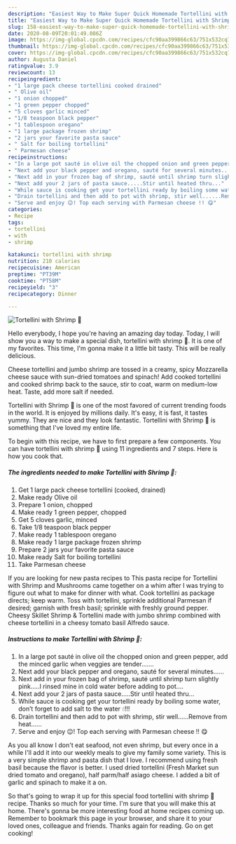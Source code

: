 ```yaml
---
description: "Easiest Way to Make Super Quick Homemade Tortellini with Shrimp 🍤"
title: "Easiest Way to Make Super Quick Homemade Tortellini with Shrimp 🍤"
slug: 158-easiest-way-to-make-super-quick-homemade-tortellini-with-shrimp
date: 2020-08-09T20:01:49.086Z
image: https://img-global.cpcdn.com/recipes/cfc90aa399866c63/751x532cq70/tortellini-with-shrimp-🍤-recipe-main-photo.jpg
thumbnail: https://img-global.cpcdn.com/recipes/cfc90aa399866c63/751x532cq70/tortellini-with-shrimp-🍤-recipe-main-photo.jpg
cover: https://img-global.cpcdn.com/recipes/cfc90aa399866c63/751x532cq70/tortellini-with-shrimp-🍤-recipe-main-photo.jpg
author: Augusta Daniel
ratingvalue: 3.9
reviewcount: 13
recipeingredient:
- "1 large pack cheese tortellini cooked drained"
- " Olive oil"
- "1 onion chopped"
- "1 green pepper chopped"
- "5 cloves garlic minced"
- "1/8 teaspoon black pepper"
- "1 tablespoon oregano"
- "1 large package frozen shrimp"
- "2 jars your favorite pasta sauce"
- " Salt for boiling tortellini"
- " Parmesan cheese"
recipeinstructions:
- "In a large pot sauté in olive oil the chopped onion and green pepper, add the minced garlic when veggies are tender......."
- "Next add your black pepper and oregano, sauté for several minutes......"
- "Next add in your frozen bag of shrimp, sauté until shrimp turn slightly pink.....I rinsed mine in cold water before adding to pot...."
- "Next add your 2 jars of pasta sauce.....Stir until heated thru..."
- "While sauce is cooking get your tortellini ready by boiling some water, don’t forget to add salt to the water 💧!!!"
- "Drain tortellini and then add to pot with shrimp, stir well......Remove from heat......"
- "Serve and enjoy 😉! Top each serving with Parmesan cheese !! 😋"
categories:
- Recipe
tags:
- tortellini
- with
- shrimp

katakunci: tortellini with shrimp 
nutrition: 210 calories
recipecuisine: American
preptime: "PT39M"
cooktime: "PT58M"
recipeyield: "3"
recipecategory: Dinner

---
```



![Tortellini with Shrimp 🍤](https://img-global.cpcdn.com/recipes/cfc90aa399866c63/751x532cq70/tortellini-with-shrimp-🍤-recipe-main-photo.jpg)

Hello everybody, I hope you're having an amazing day today. Today, I will show you a way to make a special dish, tortellini with shrimp 🍤. It is one of my favorites. This time, I'm gonna make it a little bit tasty. This will be really delicious.

Cheese tortellini and jumbo shrimp are tossed in a creamy, spicy Mozzarella cheese sauce with sun-dried tomatoes and spinach! Add cooked tortellini and cooked shrimp back to the sauce, stir to coat, warm on medium-low heat. Taste, add more salt if needed.

Tortellini with Shrimp 🍤 is one of the most favored of current trending foods in the world. It is enjoyed by millions daily. It's easy, it is fast, it tastes yummy. They are nice and they look fantastic. Tortellini with Shrimp 🍤 is something that I've loved my entire life.


To begin with this recipe, we have to first prepare a few components. You can have tortellini with shrimp 🍤 using 11 ingredients and 7 steps. Here is how you cook that.

<!--inarticleads1-->

##### The ingredients needed to make Tortellini with Shrimp 🍤:

1. Get 1 large pack cheese tortellini (cooked, drained)
1. Make ready  Olive oil
1. Prepare 1 onion, chopped
1. Make ready 1 green pepper, chopped
1. Get 5 cloves garlic, minced
1. Take 1/8 teaspoon black pepper
1. Make ready 1 tablespoon oregano
1. Make ready 1 large package frozen shrimp
1. Prepare 2 jars your favorite pasta sauce
1. Make ready  Salt for boiling tortellini
1. Take  Parmesan cheese


If you are looking for new pasta recipes to This pasta recipe for Tortellini with Shrimp and Mushrooms came together on a whim after I was trying to figure out what to make for dinner with what. Cook tortellini as package directs; keep warm. Toss with tortellini, sprinkle additional Parmesan if desired; garnish with fresh basil; sprinkle with freshly ground pepper. Cheesy Skillet Shrimp &amp; Tortellini made with jumbo shrimp combined with cheese tortellini in a cheesy tomato basil Alfredo sauce. 

<!--inarticleads2-->

##### Instructions to make Tortellini with Shrimp 🍤:

1. In a large pot sauté in olive oil the chopped onion and green pepper, add the minced garlic when veggies are tender.......
1. Next add your black pepper and oregano, sauté for several minutes......
1. Next add in your frozen bag of shrimp, sauté until shrimp turn slightly pink.....I rinsed mine in cold water before adding to pot....
1. Next add your 2 jars of pasta sauce.....Stir until heated thru...
1. While sauce is cooking get your tortellini ready by boiling some water, don’t forget to add salt to the water 💧!!!
1. Drain tortellini and then add to pot with shrimp, stir well......Remove from heat......
1. Serve and enjoy 😉! Top each serving with Parmesan cheese !! 😋


As you all know I don&#39;t eat seafood, not even shrimp, but every once in a while I&#39;ll add it into our weekly meals to give my family some variety. This is a very simple shrimp and pasta dish that I love. I recommend using fresh basil because the flavor is better. I used dried tortellini (Fresh Market sun dried tomato and oregano), half parm/half asiago cheese. I added a bit of garlic and spinach to make it a on. 

So that's going to wrap it up for this special food tortellini with shrimp 🍤 recipe. Thanks so much for your time. I'm sure that you will make this at home. There's gonna be more interesting food at home recipes coming up. Remember to bookmark this page in your browser, and share it to your loved ones, colleague and friends. Thanks again for reading. Go on get cooking!
